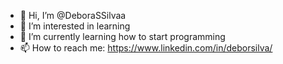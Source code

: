 - 👋 Hi, I’m @DeboraSSilvaa
- 👀 I’m interested in learning
- 🌱 I’m currently learning how to start programming
- 📫 How to reach me: https://www.linkedin.com/in/deborsilva/

<!---
DeboraSSilvaa/DeboraSSilvaa is a ✨ special ✨ repository because its `README.md` (this file) appears on your GitHub profile.
You can click the Preview link to take a look at your changes.
--->

